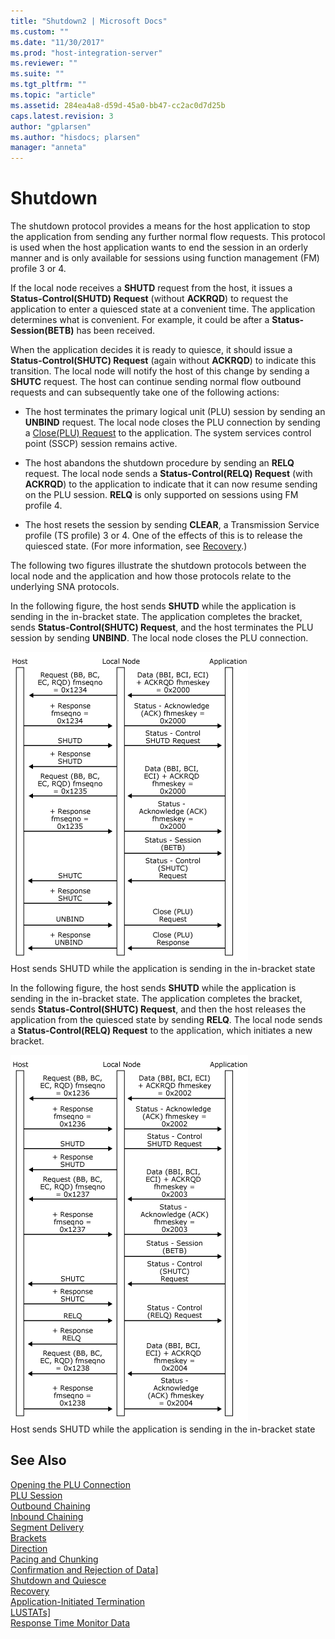 ```yaml
---
title: "Shutdown2 | Microsoft Docs"
ms.custom: ""
ms.date: "11/30/2017"
ms.prod: "host-integration-server"
ms.reviewer: ""
ms.suite: ""
ms.tgt_pltfrm: ""
ms.topic: "article"
ms.assetid: 284ea4a8-d59d-45a0-bb47-cc2ac0d7d25b
caps.latest.revision: 3
author: "gplarsen"
ms.author: "hisdocs; plarsen"
manager: "anneta"
---
```

# Shutdown
The shutdown protocol provides a means for the host application to stop the application from sending any further normal flow requests. This protocol is used when the host application wants to end the session in an orderly manner and is only available for sessions using function management (FM) profile 3 or 4.  
  
 If the local node receives a **SHUTD** request from the host, it issues a **Status-Control(SHUTD) Request** (without **ACKRQD**) to request the application to enter a quiesced state at a convenient time. The application determines what is convenient. For example, it could be after a **Status-Session(BETB)** has been received.  
  
 When the application decides it is ready to quiesce, it should issue a **Status-Control(SHUTC) Request** (again without **ACKRQD**) to indicate this transition. The local node will notify the host of this change by sending a **SHUTC** request. The host can continue sending normal flow outbound requests and can subsequently take one of the following actions:  
  
-   The host terminates the primary logical unit (PLU) session by sending an **UNBIND** request. The local node closes the PLU connection by sending a [Close(PLU) Request](./close-plu-request2.md) to the application. The system services control point (SSCP) session remains active.  
  
-   The host abandons the shutdown procedure by sending an **RELQ** request. The local node sends a **Status-Control(RELQ) Request** (with **ACKRQD**) to the application to indicate that it can now resume sending on the PLU session. **RELQ** is only supported on sessions using FM profile 4.  
  
-   The host resets the session by sending **CLEAR**, a Transmission Service profile (TS profile) 3 or 4. One of the effects of this is to release the quiesced state. (For more information, see [Recovery](../core/recovery1.md).)  
  
 The following two figures illustrate the shutdown protocols between the local node and the application and how those protocols relate to the underlying SNA protocols.  
  
 In the following figure, the host sends **SHUTD** while the application is sending in the in-bracket state. The application completes the bracket, sends **Status-Control(SHUTC) Request**, and the host terminates the PLU session by sending **UNBIND**. The local node closes the PLU connection.  
  
 ![](../core/media/32703r.gif "32703r")  
Host sends SHUTD while the application is sending in the in-bracket state  
  
 In the following figure, the host sends **SHUTD** while the application is sending in the in-bracket state. The application completes the bracket, sends **Status-Control(SHUTC) Request**, and then the host releases the application from the quiesced state by sending **RELQ**. The local node sends a **Status-Control(RELQ) Request** to the application, which initiates a new bracket.  
  
 ![](../core/media/32703ra.gif "32703ra")  
Host sends SHUTD while the application is sending in the in-bracket state  
  
## See Also  
 [Opening the PLU Connection](../core/opening-the-plu-connection1.md)   
 [PLU Session](../core/plu-session2.md)   
 [Outbound Chaining](../core/outbound-chaining2.md)   
 [Inbound Chaining](../core/inbound-chaining1.md)   
 [Segment Delivery](../core/segment-delivery1.md)   
 [Brackets](../core/brackets1.md)   
 [Direction](../core/direction1.md)   
 [Pacing and Chunking](../core/pacing-and-chunking1.md)   
 [Confirmation and Rejection of Data\]](../core/confirmation-and-rejection-of-data]1.md)   
 [Shutdown and Quiesce](../core/shutdown-and-quiesce1.md)   
 [Recovery](../core/recovery1.md)   
 [Application-Initiated Termination](../core/application-initiated-termination1.md)   
 [LUSTATs\]](../core/lustats]1.md)   
 [Response Time Monitor Data](../core/response-time-monitor-data1.md)